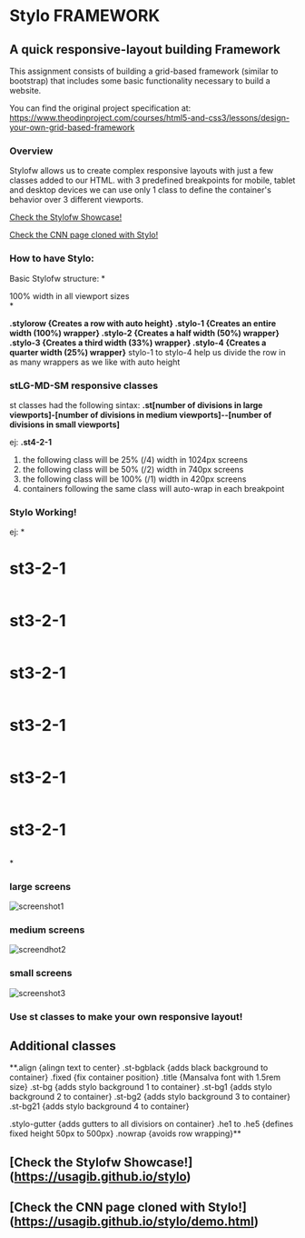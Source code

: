 # Stylo FRAMEWORK
## A quick responsive-layout building Framework
This assignment consists of building a grid-based framework (similar to bootstrap) that includes some basic functionality necessary to build a website.

You can find the original project specification at: https://www.theodinproject.com/courses/html5-and-css3/lessons/design-your-own-grid-based-framework

### Overview
Stylofw allows us to create complex responsive layouts with just a few classes added to our HTML.
with 3 predefined breakpoints for mobile, tablet and desktop devices we can use only 1 class to define the container's behavior over 3 different viewports.

[Check the Stylofw Showcase!](https://usagib.github.io/stylo)

[Check the CNN page cloned with Stylo!](https://usagib.github.io/stylo/demo.html)

### How to have Stylo:
Basic Stylofw structure:
*<div class="stylorow">
  <div class="stylo-1">
    <div class="st1-1-1">
      <span>100% width in all viewport sizes</span>
    </div>
  </div>
</div>*

**.stylorow {Creates a row with auto height}
.stylo-1 {Creates an entire width (100%) wrapper}
.stylo-2 {Creates a half width (50%) wrapper}
.stylo-3 {Creates a third width (33%) wrapper}
.stylo-4 {Creates a quarter width (25%) wrapper}**
stylo-1 to stylo-4 help us divide the row in as many wrappers as we like with auto height

### stLG-MD-SM responsive classes

st classes had the following sintax:
**.st[number of divisions in large viewports]-[number of divisions in medium viewports]--[number of divisions in small viewports]**

ej:
**.st4-2-1**
1. the following class will be 25% (/4) width in 1024px screens
2. the following class will be 50% (/2) width in 740px screens
3. the following class will be 100% (/1) width in 420px screens
4. containers following the same class will auto-wrap in each breakpoint

### Stylo Working!
ej:
*<div class="stylorow">
        <div class="stylo-1 stylo-gutter">
          <div class="st3-2-1 st-bgblack">
            <h1 class="title">st3-2-1</h1>
            <img class="showcaseimg" src="img/bg2-01.png" alt="">
          </div>
          <div class="st3-2-1 st-bgblack">
            <h1 class="title">st3-2-1</h1>
            <img class="showcaseimg" src="img/b2-01.png" alt="">
          </div>
          <div class="st3-2-1 st-bgblack">
            <h1 class="title">st3-2-1</h1>
            <img class="showcaseimg" src="img/b2-01.png" alt="">
          </div>
          <div class="st3-2-1 st-bgblack">
            <h1 class="title">st3-2-1</h1>
            <img class="showcaseimg" src="img/bg2-01.png" alt="">
          </div>
          <div class="st3-2-1 st-bgblack">
            <h1 class="title">st3-2-1</h1>
            <img class="showcaseimg" src="img/b2-01.png" alt="">
          </div>
          <div class="st3-2-1 st-bgblack">
            <h1 class="title">st3-2-1</h1>
            <img class="showcaseimg" src="img/b2-01.png" alt="">
          </div>
        </div>
  </div>*

### large screens
![screenshot1](img/screen1.png)

### medium screens
![screendhot2](img/screen2.png)

### small screens
![screenshot3](img/screen3.png)

### Use st classes to make your own responsive layout!

## Additional classes
**.align {alingn text to center}
.st-bgblack {adds black background to container}
.fixed {fix container position}
.title {Mansalva font with 1.5rem size}
.st-bg {adds stylo background 1 to container}
.st-bg1 {adds stylo background 2 to container}
.st-bg2 {adds stylo background 3 to container}
.st-bg21 {adds stylo background 4 to container}

.stylo-gutter {adds gutters to all divisiors on container}
.he1 to .he5 {defines fixed height 50px to 500px}
.nowrap {avoids row wrapping}**

## [Check the Stylofw Showcase!] (https://usagib.github.io/stylo)

## [Check the CNN page cloned with Stylo!] (https://usagib.github.io/stylo/demo.html)
